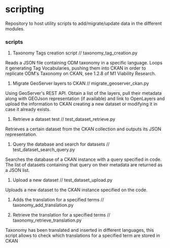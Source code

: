 scripting
=========

Repository to host utility scripts to add/migrate/update data in the different modules. 

### scripts

1. Taxonomy Tags creation script // taxonomy_tag_creation.py

Reads a JSON file containing ODM taxonomy in a specific language. Loops it generating Tag Vocabularies, pushing them into CKAN in order to replicate ODM's Taxonomy on CKAN, see 1.2.8 of M1 Viability Research.

1. Migrate GeoServer layers to CKAN // migrate_geoserver_ckan.py

Using GeoServer's REST API. Obtain a list of the layers, pull their metadata along with GEOJson representation (if available) and link to OpenLayers and upload the information to CKAN creating a new dataset or modifying it in case it already exists.

1. Retrieve a dataset test // test_dataset_retrieve.py

Retrieves a certain dataset from the CKAN collection and outputs its JSON representation.

1. Query the database and search for datasets // test_dataset_search_query.py

Searches the database of a CKAN instance with a query specified in code. The list of datasets containing that query on their metadata are returned as a JSON list.

1. Upload a new dataset // test_dataset_upload.py

Uploads a new dataset to the CKAN instance specified on the code.

1. Adds the translation for a specified terms // taxonomy_add_translation.py

1. Retrieve the translation for a specified terms // taxonomy_retrieve_translation.py

Taxonomy has been translated and inserted in different languages, this script allows to check which translations for a specified term are stored in CKAN
